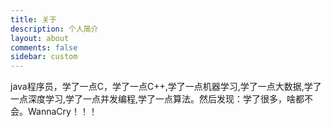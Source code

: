 ```yaml
---
title: 关于
description: 个人简介
layout: about
comments: false
sidebar: custom
---
```

java程序员，学了一点C，学了一点C++,学了一点机器学习,学了一点大数据,学了一点深度学习,学了一点并发编程,学了一点算法。然后发现：学了很多，啥都不会。WannaCry！！！